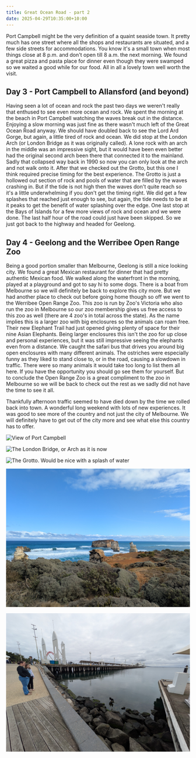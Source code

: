 ```yaml
---
title: Great Ocean Road - part 2
date: 2025-04-29T10:35:00+10:00
---
```

Port Campbell might be the very definition of a quaint seaside town. It 
pretty much has one street where all the shops and restaurants are 
situated, and a few side streets for accommodations. You know it's a 
small town when most things close at 8 p.m. and don't open till 8 a.m. 
the next morning. We found a great pizza and pasta place for dinner even
 though they were swamped so we waited a good while for our food. All in
 all a lovely town well worth the visit.

## Day 3 - Port Campbell to Allansford (and beyond)

Having
 seen a lot of ocean and rock the past two days we weren't really that 
enthused to see even more ocean and rock. We spent the morning at the 
beach in Port Campbell watching the waves break out in the distance. 
Enjoying a slow morning was just fine as there wasn't much left of the 
Great Ocean Road anyway. We should have doubled back to see the Lord Ard
 Gorge, but again, a little tired of rock and ocean. We did stop at the 
London Arch (or London Bridge as it was originally called). A lone rock 
with an arch in the middle was an impressive sight, but it would have 
been even better had the original second arch been there that connected 
it to the mainland. Sadly that collapsed way back in 1990 so now you can
 only look at the arch and not walk onto it. After that we checked out 
the Grotto, but this one I think required precise timing for the best 
experience. The Grotto is just a hollowed out section of rock and pools 
of water that are filled by the waves crashing in. But if the tide is 
not high then the waves don't quite reach so it's a little underwhelming
 if you don't get the timing right. We did get a few splashes that 
reached just enough to see, but again, the tide needs to be at it peaks 
to get the benefit of water splashing over the edge. One last stop at 
the Bays of Islands for a few more views of rock and ocean and we were 
done. The last half hour of the road could just have been skipped. So we
 just got back to the highway and headed for Geelong.

## Day 4 - Geelong and the Werribee Open Range Zoo

Being
 a good portion smaller than Melbourne, Geelong is still a nice looking 
city. We found a great Mexican restaurant for dinner that had pretty 
authentic Mexican food. We walked along the waterfront in the morning, 
played at a playground and got to say hi to some dogs. There is a boat 
from Melbourne so we will definitely be back to explore this city more. 
But we had another place to check out before going home though so off we
 went to the Werribee Open Range Zoo. This zoo is run by Zoo's Victoria 
who also run the zoo in Melbourne so our zoo membership gives us free 
access to this zoo as well (there are 4 zoo's in total across the 
state). As the name implies this is a larger zoo with big enclosures so 
the animals can roam free. Their new Elephant Trail had just opened 
giving plenty of space for their nine Asian Elephants. Being larger 
enclosures this isn't the zoo for up close and personal experiences, but
 it was still impressive seeing the elephants even from a distance. We 
caught the safari bus that drives you around big open enclosures with 
many different animals. The ostriches were especially funny as they 
liked to stand close to, or in the road, causing a slowdown in traffic. 
There were so many animals it would take too long to list them all here.
 If you have the opportunity you should go see them for yourself. But to
 conclude the Open Range Zoo is a great compliment to the zoo in 
Melbourne so we will be back to check out the rest as we sadly did not 
have the time to see it all.

Thankfully afternoon traffic seemed 
to have died down by the time we rolled back into town. A wonderful long
 weekend with lots of new experiences. It was good to see more of the 
country and not just the city of Melbourne. We will definitely have to 
get out of the city more and see what else this country has to offer.



![](pxl_20250425_214106494.jpg "View of Port Campbell")

![](pxl_20250426_015329140.jpg "The London Bridge, or Arch as it is now")

![](pxl_20250426_021708576.jpg "The Grotto. Would be nice with a splash of water")

![](pxl_20250426_024904078.jpg "More rock and ocean. This time the Bay of Islands")

![](pxl_20250427_001514653.jpg "Cunninghams Pier in Geelong complete with authentic birdlife")
